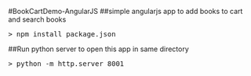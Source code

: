 #BookCartDemo-AngularJS
##simple angularjs app to add books to cart and search books

<pre>> npm install package.json</pre>

##Run python server to open this app in same directory
<pre>> python -m http.server 8001</pre>
